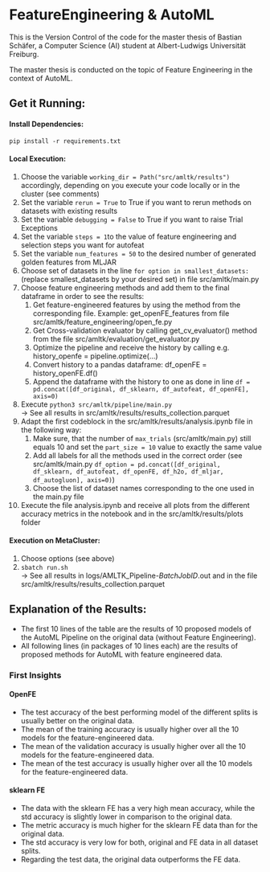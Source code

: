 # FeatureEngineering & AutoML
This is the Version Control of the code for the master thesis of Bastian Schäfer, a Computer Science (AI) student at Albert-Ludwigs Universität Freiburg.

The master thesis is conducted on the topic of Feature Engineering in the context of AutoML.

## Get it Running:
#### Install Dependencies:
`pip install -r requirements.txt`

#### Local Execution:
1. Choose the variable `working_dir = Path("src/amltk/results")` accordingly, depending on you execute your code locally or in the cluster (see comments)
2. Set the variable `rerun = True` to True if you want to rerun methods on datasets with existing results
3. Set the variable `debugging = False` to True if you want to raise Trial Exceptions
4. Set the variable `steps = 1`to the value of feature engineering and selection steps you want for autofeat
5. Set the variable `num_features = 50` to the desired number of generated golden features from MLJAR
6. Choose set of datasets in the line `for option in smallest_datasets:` (replace smallest_datasets by your desired set) in file src/amltk/main.py
7. Choose feature engineering methods and add them to the final dataframe in order to see the results:
   1. Get feature-engineered features by using the method from the corresponding file. Example: get_openFE_features from file src/amltk/feature_engineering/open_fe.py
   2. Get Cross-validation evaluator by calling get_cv_evaluator() method from the file src/amltk/evaluation/get_evaluator.py
   3. Optimize the pipeline and receive the history by calling e.g. history_openfe = pipeline.optimize(...)
   4. Convert history to a pandas dataframe: df_openFE = history_openFE.df()
   5. Append the dataframe with the history to one as done in line `df = pd.concat([df_original, df_sklearn, df_autofeat, df_openFE], axis=0)`
8. Execute `python3 src/amltk/pipeline/main.py`
<br>&rarr; See all results in src/amltk/results/results_collection.parquet
9. Adapt the first codeblock in the src/amltk/results/analysis.ipynb file in the following way:
   1. Make sure, that the number of `max_trials` (src/amltk/main.py) still equals 10 and set the `part_size = 10` value to exactly the same value
   2. Add all labels for all the methods used in the correct order (see src/amltk/main.py `df_option = pd.concat([df_original, df_sklearn, df_autofeat, df_openFE, df_h2o, df_mljar, df_autogluon], axis=0)`)
   3. Choose the list of dataset names corresponding to the one used in the main.py file 
10. Execute the file analysis.ipynb and receive all plots from the different accuracy metrics in the notebook and in the src/amltk/results/plots folder

#### Execution on MetaCluster:
1. Choose options (see above)
2. `sbatch run.sh`
<br>&rarr; See all results in logs/AMLTK_Pipeline-_BatchJobID_.out and in the file src/amltk/results/results_collection.parquet

## Explanation of the Results:
- The first 10 lines of the table are the results of 10 proposed models of the AutoML Pipeline on the original data (without Feature Engineering).
- All following lines (in packages of 10 lines each) are the results of proposed methods for AutoML with feature engineered data.

### First Insights
#### OpenFE 
- The test accuracy of the best performing model of the different splits is usually better on the original data.
- The mean of the training accuracy is usually higher over all the 10 models for the feature-engineered data.
- The mean of the validation accuracy is usually higher over all the 10 models for the feature-engineered data.
- The mean of the test accuracy is usually higher over all the 10 models for the feature-engineered data.
#### sklearn FE
- The data with the sklearn FE has a very high mean accuracy, while the std accuracy is slightly lower in comparison to the original data.
- The metric accuracy is much higher for the sklearn FE data than for the original data.
- The std accuracy is very low for both, original and FE data in all dataset splits.
- Regarding the test data, the original data outperforms the FE data.
